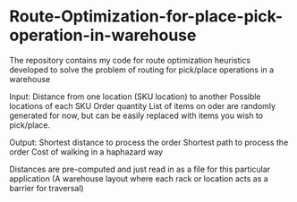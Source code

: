 # Route-Optimization-for-place-pick-operation-in-warehouse

The repository contains my code for route optimization heuristics developed to solve the problem of routing for pick/place operations in a warehouse

Input:  Distance from one location (SKU location) to another
        Possible locations of each SKU
        Order quantity
List of items on oder are randomly generated for now, but can be easily replaced with items you wish to pick/place.

Output: Shortest distance to process the order
	Shortest path to process the order
	Cost of walking in a haphazard way

Distances are pre-computed and just read in as a file for this particular application (A warehouse layout where each rack or location acts as a barrier for traversal)
